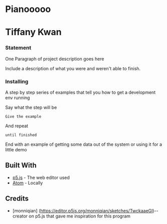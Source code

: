 # Pianooooo

# Tiffany Kwan

### Statement

One Paragraph of project description goes here

Include a description of what you were and weren't able to finish.

### Installing

A step by step series of examples that tell you how to get a development env running

Say what the step will be

```
Give the example
```

And repeat

```
until finished
```

End with an example of getting some data out of the system or using it for a little demo

## Built With

* [p5.js](https://editor.p5js.org/) - The web editor used
* [Atom](https://atom.io/) - Locally 

## Credits

* [monniqian] (https://editor.p5js.org/monniqian/sketches/TwckaaeGl)-- creator on p5.js that gave me inspiration for this program
